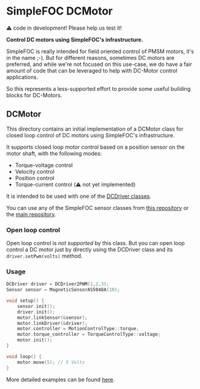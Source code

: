 # SimpleFOC DCMotor


:warning: code in development! Please help us test it!


**Control DC motors using SimpleFOC's infrastructure.**

SimpleFOC is really intended for field oriented control of PMSM motors, it's in the name ;-). But for different reasons, sometimes DC motors are preferred, and while we're not focused on this use-case, we do have a fair amount of code that can be leveraged to help with DC-Motor control applications.

So this represents a less-supported effort to provide some useful building blocks for DC-Motors.

## DCMotor

This directory contains an initial implementation of a DCMotor class for closed loop control of DC motors using SimpleFOC's infrastructure.

It supports closed loop motor control based on a position sensor on the motor shaft, with the following modes:

- Torque-voltage control
- Velocity control
- Position control
- Torque-current control (:warning: not yet implemented)

It is intended to be used with one of the [DCDriver classes](../../drivers/dc/).

You can use any of the SimpleFOC sensor classes from [this repository](../../encoders/) or the [main repository](https://github.com/simplefoc/Arduino-FOC/tree/master/src/sensors).

### Open loop control

Open loop control is *not supported* by this class. But you can open loop control a DC motor just by directly using the DCDriver class and its `driver.setPwm(volts)` method.

### Usage

```c++
DCDriver driver = DCDriver2PWM(1,2,3);
Sensor sensor = MagneticSensorAS5048A(10);

void setup() {
    sensor.init();
    driver.init();
    motor.linkSensor(&sensor);
    motor.linkDriver(&driver);
    motor.controller = MotionControlType::torque;
    motor.torque_controller = TorqueControlType::voltage;
    motor.init();
}

void loop() {
    motor.move(5); // 5 Volts
}
```

More detailed examples can be found [here](../../../examples/motors/dc/).

